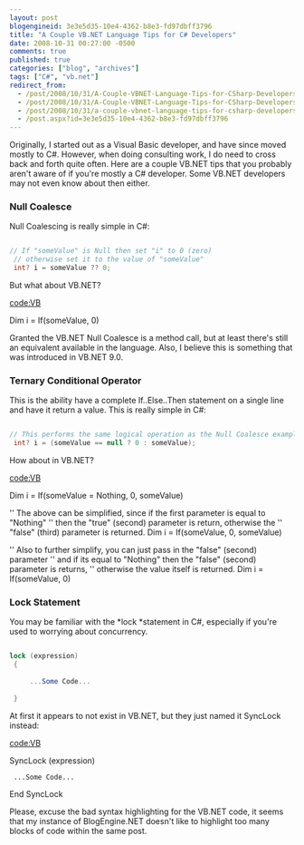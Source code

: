 ```yaml
---
layout: post
blogengineid: 3e3e5d35-10e4-4362-b8e3-fd97dbff3796
title: "A Couple VB.NET Language Tips for C# Developers"
date: 2008-10-31 00:27:00 -0500
comments: true
published: true
categories: ["blog", "archives"]
tags: ["C#", "vb.net"]
redirect_from: 
  - /post/2008/10/31/A-Couple-VBNET-Language-Tips-for-CSharp-Developers.aspx
  - /post/2008/10/31/A-Couple-VBNET-Language-Tips-for-CSharp-Developers
  - /post/2008/10/31/a-couple-vbnet-language-tips-for-csharp-developers
  - /post.aspx?id=3e3e5d35-10e4-4362-b8e3-fd97dbff3796
---
```

<!-- more -->

Originally, I started out as a Visual Basic developer, and have since moved mostly to C#. However, when doing consulting work, I do need to cross back and forth quite often. Here are a couple VB.NET tips that you probably aren't aware of if you're mostly a C# developer. Some VB.NET developers may not even know about then either.
<h3>Null Coalesce</h3>

Null Coalescing is really simple in C#:

```csharp

// If "someValue" is Null then set "i" to 0 (zero)
 // otherwise set it to the value of "someValue"
 int? i = someValue ?? 0;

```

But what about VB.NET?

<code:VB>

Dim i = If(someValue, 0)

</code>

Granted the VB.NET Null Coalesce is a method call, but at least there's still an equivalent available in the language. Also, I believe this is something that was introduced in VB.NET 9.0.
<h3>Ternary Conditional Operator</h3>

This is the ability have a complete If..Else..Then statement on a single line and have it return a value. This is really simple in C#:

```csharp

// This performs the same logical operation as the Null Coalesce example above
 int? i = (someValue == null ? 0 : someValue);

```

How about in VB.NET?

<code:VB>

Dim i = If(someValue = Nothing, 0, someValue)
 
 '' The above can be simplified, since if the first parameter is equal to "Nothing"
 '' then the "true" (second) parameter is return, otherwise the
 '' "false" (third) parameter is returned.
 Dim i = If(someValue, 0, someValue)
 
 '' Also to further simplify, you can just pass in the "false" (second) parameter
 '' and if its equal to "Nothing" then the "false" (second) parameter is returns,
 '' otherwise the value itself is returned.
 Dim i = If(someValue, 0) 

</code>
<h3>Lock Statement</h3>

You may be familiar with the *lock *statement in C#, especially if you're used to worrying about concurrency.

```csharp

lock (expression)
 {
 
     ...Some Code...
 
 }

```

At first it appears to not exist in VB.NET, but they just named it SyncLock instead:

<code:VB>

SyncLock (expression)
 
     ...Some Code...
 
 End SyncLock

</code>

 

Please, excuse the bad syntax highlighting for the VB.NET code, it seems that my instance of BlogEngine.NET doesn't like to highlight too many blocks of code within the same post.

